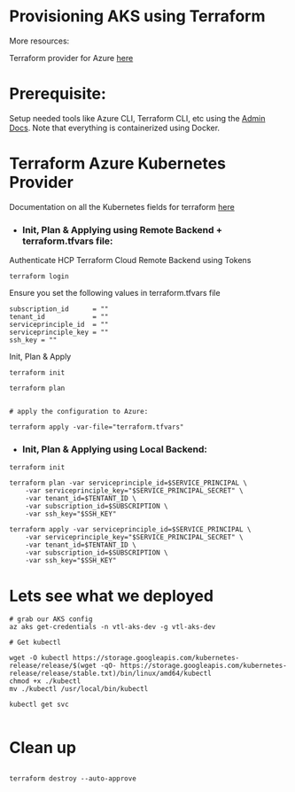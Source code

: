 # Provisioning AKS using Terraform

More resources:

Terraform provider for Azure [here](https://github.com/hashicorp/terraform-provider-azurerm)

# Prerequisite:

Setup needed tools like Azure CLI, Terraform CLI, etc using the [Admin Docs](./azure-admin.md). Note that everything is containerized using Docker.

# Terraform Azure Kubernetes Provider

Documentation on all the Kubernetes fields for terraform [here](https://registry.terraform.io/providers/hashicorp/azurerm/latest/docs/resources/kubernetes_cluster.html)


- ### Init, Plan & Applying using Remote Backend + terraform.tfvars file:

Authenticate HCP Terraform Cloud Remote Backend using Tokens

```
terraform login
```
Ensure you set the following values in terraform.tfvars file

```
subscription_id      = ""
tenant_id            = ""
serviceprinciple_id  = ""
serviceprinciple_key = ""
ssh_key = ""
```
Init, Plan & Apply

```
terraform init

terraform plan


# apply the configuration to Azure:

terraform apply -var-file="terraform.tfvars"
```

- ### Init, Plan & Applying using Local Backend:

```
terraform init

terraform plan -var serviceprinciple_id=$SERVICE_PRINCIPAL \
    -var serviceprinciple_key="$SERVICE_PRINCIPAL_SECRET" \
    -var tenant_id=$TENTANT_ID \
    -var subscription_id=$SUBSCRIPTION \
    -var ssh_key="$SSH_KEY"

terraform apply -var serviceprinciple_id=$SERVICE_PRINCIPAL \
    -var serviceprinciple_key="$SERVICE_PRINCIPAL_SECRET" \
    -var tenant_id=$TENTANT_ID \
    -var subscription_id=$SUBSCRIPTION \
    -var ssh_key="$SSH_KEY"
```

# Lets see what we deployed

```
# grab our AKS config
az aks get-credentials -n vtl-aks-dev -g vtl-aks-dev

# Get kubectl

wget -O kubectl https://storage.googleapis.com/kubernetes-release/release/$(wget -qO- https://storage.googleapis.com/kubernetes-release/release/stable.txt)/bin/linux/amd64/kubectl
chmod +x ./kubectl
mv ./kubectl /usr/local/bin/kubectl

kubectl get svc


```

# Clean up

```

terraform destroy --auto-approve
```